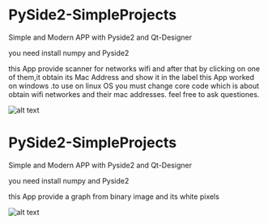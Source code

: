 # PySide2-SimpleProjects

Simple and Modern APP with Pyside2 and Qt-Designer

you need install numpy and Pyside2

this App provide scanner for networks wifi and after that by clicking on one of them,it obtain its Mac Address and show it in the label 
this App worked on windows .to use on linux OS you must change core code which is about obtain wifi networkes and their mac addresses.
feel free to ask questiones.

![alt text](https://github.com/sabrabano0/PySide2-SimpleProjects/blob/main/wifiscannerOutput.png?raw=true)


# PySide2-SimpleProjects

Simple and Modern APP with Pyside2 and Qt-Designer

you need install numpy and Pyside2

this App provide a graph from binary image and its white pixels

![alt text](https://github.com/sabrabano0/PySide2-SimpleProjects/blob/main/EmbedMatplotOutput.png?raw=true)
